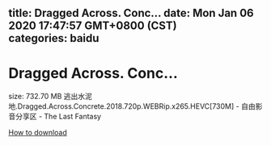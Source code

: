
title: Dragged Across. Conc…
date: Mon Jan 06 2020 17:47:57 GMT+0800 (CST)    
categories: baidu
---

# Dragged Across. Conc…
size: 732.70 MB
 逃出水泥地.Dragged.Across.Concrete.2018.720p.WEBRip.x265.HEVC[730M] - 自由影音分享区 - The Last Fantasy
 

[How to download](https://bpcam.bemobtrk.com/go/2ceec3aa-1ca2-46d6-b9ff-aaa5c184517c?jno=2441)